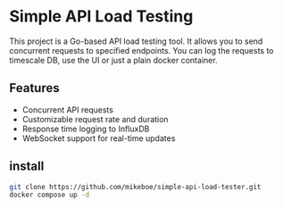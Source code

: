 # Simple API Load Testing 

This project is a Go-based API load testing tool. It allows you to send concurrent requests to specified endpoints. You can log the requests to timescale DB, use the UI or just a plain docker container.

## Features

- Concurrent API requests
- Customizable request rate and duration
- Response time logging to InfluxDB
- WebSocket support for real-time updates

## install

```bash
git clone https://github.com/mikeboe/simple-api-load-tester.git
docker compose up -d
```




